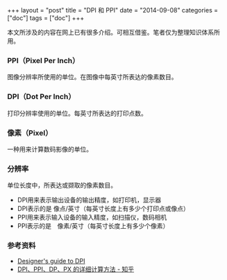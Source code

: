 +++
layout = "post"
title = "DPI 和 PPI"
date = "2014-09-08"
categories = ["doc"]
tags = ["doc"]
+++

本文所涉及的内容在网上已有很多介绍。可相互借鉴。笔者仅为整理知识体系所用。

### PPI（Pixel Per Inch）
图像分辨率所使用的单位。在图像中每英寸所表达的像素数目。

### DPI（Dot Per Inch）
打印分辨率使用的单位。每英寸所表达的打印点数。

### 像素（Pixel）
一种用来计算数码影像的单位。

### 分辨率
单位长度中，所表达或撷取的像素数目。

* DPI用来表示输出设备的输出精度，如打印机，显示器
* DPI表示的是 像点/英寸（每英寸长度上有多少个打印点或像点）
* PPI用来表示输入设备的输入精度，如扫描仪，数码相机
* PPI表示的是　像素/英寸（每英寸长度上有多少个像素）


### 参考资料
* [Designer's guide to DPI](http://sebastien-gabriel.com/designers-guide-to-dpi/home)
* [DPI、PPI、DP、PX 的详细计算方法 - 知乎](http://www.zhihu.com/question/21220154)